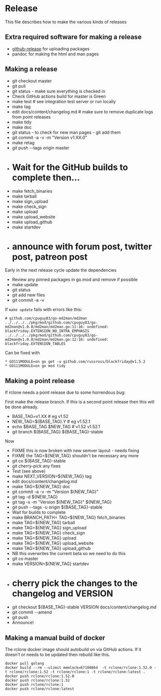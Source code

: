 # Release

This file describes how to make the various kinds of releases

## Extra required software for making a release

  * [github-release](https://github.com/aktau/github-release) for uploading packages
  * pandoc for making the html and man pages

## Making a release

  * git checkout master
  * git pull
  * git status - make sure everything is checked in
  * Check GitHub actions build for master is Green
  * make test # see integration test server or run locally
  * make tag
  * edit docs/content/changelog.md # make sure to remove duplicate logs from point releases
  * make tidy
  * make doc
  * git status - to check for new man pages - git add them
  * git commit -a -v -m "Version v1.XX.0"
  * make retag
  * git push --tags origin master
  * # Wait for the GitHub builds to complete then...
  * make fetch_binaries
  * make tarball
  * make sign_upload
  * make check_sign
  * make upload
  * make upload_website
  * make upload_github
  * make startdev
  * # announce with forum post, twitter post, patreon post

Early in the next release cycle update the dependencies

  * Review any pinned packages in go.mod and remove if possible
  * make update
  * git status
  * git add new files
  * git commit -a -v

If `make update` fails with errors like this:

```
# github.com/cpuguy83/go-md2man/md2man
../../../../pkg/mod/github.com/cpuguy83/go-md2man@v1.0.8/md2man/md2man.go:11:16: undefined: blackfriday.EXTENSION_NO_INTRA_EMPHASIS
../../../../pkg/mod/github.com/cpuguy83/go-md2man@v1.0.8/md2man/md2man.go:12:16: undefined: blackfriday.EXTENSION_TABLES
```

Can be fixed with

    * GO111MODULE=on go get -u github.com/russross/blackfriday@v1.5.2
    * GO111MODULE=on go mod tidy
 

## Making a point release

If rclone needs a point release due to some horrendous bug:

First make the release branch.  If this is a second point release then
this will be done already.

  * BASE_TAG=v1.XX          # eg v1.52
  * NEW_TAG=${BASE_TAG}.Y   # eg v1.52.1
  * echo $BASE_TAG $NEW_TAG # v1.52 v1.52.1
  * git branch ${BASE_TAG} ${BASE_TAG}-stable

Now

  * FIXME this is now broken with new semver layout - needs fixing
  * FIXME the TAG=${NEW_TAG} shouldn't be necessary any more
  * git co ${BASE_TAG}-stable
  * git cherry-pick any fixes
  * Test (see above)
  * make NEXT_VERSION=${NEW_TAG} tag
  * edit docs/content/changelog.md
  * make TAG=${NEW_TAG} doc
  * git commit -a -v -m "Version ${NEW_TAG}"
  * git tag -d ${NEW_TAG}
  * git tag -s -m "Version ${NEW_TAG}" ${NEW_TAG}
  * git push --tags -u origin ${BASE_TAG}-stable
  * Wait for builds to complete
  * make BRANCH_PATH= TAG=${NEW_TAG} fetch_binaries
  * make TAG=${NEW_TAG} tarball
  * make TAG=${NEW_TAG} sign_upload
  * make TAG=${NEW_TAG} check_sign
  * make TAG=${NEW_TAG} upload
  * make TAG=${NEW_TAG} upload_website
  * make TAG=${NEW_TAG} upload_github
  * NB this overwrites the current beta so we need to do this
  * git co master
  * make VERSION=${NEW_TAG} startdev
  * # cherry pick the changes to the changelog and VERSION
  * git checkout ${BASE_TAG}-stable VERSION docs/content/changelog.md
  * git commit --amend
  * git push
  * Announce!

## Making a manual build of docker

The rclone docker image should autobuild on via GitHub actions.  If it doesn't
or needs to be updated then rebuild like this.

```
docker pull golang
docker build --rm --ulimit memlock=67108864  -t rclone/rclone:1.52.0 -t rclone/rclone:1.52 -t rclone/rclone:1 -t rclone/rclone:latest .
docker push rclone/rclone:1.52.0
docker push rclone/rclone:1.52
docker push rclone/rclone:1
docker push rclone/rclone:latest
```
